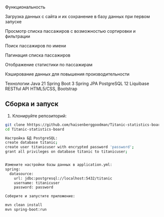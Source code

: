 Функциональность

Загрузка данных с сайта и их сохранение в базу данных при первом запуске

Просмотр списка пассажиров с возможностью сортировки и фильтрации

Поиск пассажиров по имени

Пагинация списка пассажиров

Отображение статистики по пассажирам

Кэширование данных для повышения производительности

Технологии
Java 21
Spring Boot 3
Spring JPA
PostgreSQL 12
Liquibase
RESTful API
HTML5/CSS, Bootstrap

## Сборка и запуск

1. Клонируйте репозиторий:
```sh
git clone hhttps://github.com/haisenberggoodman/Titanic-statistics-board
cd Titanic-statistics-board

Настройка БД PostgreSQL:
create database titanic;
create user titanicuser with encrypted password 'password';
grant all privileges on database titanic to titanicuser;


Измените настройки базы данных в application.yml:
spring:
  datasource:
    url: jdbc:postgresql://localhost:5432/titanic
    username: titanicuser
    password: password

Соберите и запустите приложение:

mvn clean install
mvn spring-boot:run
